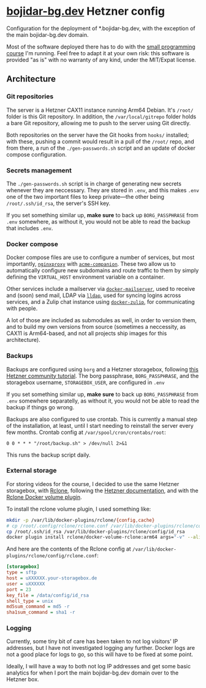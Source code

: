 # [bojidar-bg.dev](https://bojidar-bg.dev/) Hetzner config

Configuration for the deployment of *.bojidar-bg.dev, with the exception of the main bojidar-bg.dev domain.

Most of the software deployed there has to do with the [small programming course](https://bojidar-bg.dev/курс/) I'm running. Feel free to adapt it at your own risk: this software is provided "as is" with no warranty of any kind, under the MIT/Expat license.

## Architecture

### Git repositories

The server is a Hetzner CAX11 instance running Arm64 Debian. It's `/root/` folder is this Git repository. In addition, the `/var/local/gitrepo` folder holds a bare Git repository, allowing me to push to the server using Git directly.

Both repositories on the server have the Git hooks from `hooks/` installed; with these, pushing a commit would result in a pull of the `/root/` repo, and from there, a run of the `./gen-passwords.sh` script and an update of docker compose configuration.

### Secrets management

The `./gen-passwords.sh` script is in charge of generating new secrets whenever they are neccessary. They are stored in `.env`, and this makes `.env` one of the two important files to keep private—the other being `/root/.ssh/id_rsa`, the server's SSH key.

If you set something similar up, **make sure** to back up `BORG_PASSPHRASE` from `.env` somewhere, as without it, you would not be able to read the backup that includes `.env`.

### Docker compose

Docker compose files are use to configure a number of services, but most importantly, [`nginxproxy`](https://github.com/nginx-proxy/nginx-proxy) with [`acme-companion`](https://github.com/nginx-proxy/acme-companion). These two allow us to automatically configure new subdomains and route traffic to them by simply defining the `VIRTUAL_HOST` environment variable on a container.

Other services include a mailserver via [`docker-mailserver`](https://github.com/docker-mailserver/docker-mailserver), used to receive and (soon) send mail, LDAP via [`lldap`](https://github.com/lldap/lldap), used for syncing logins across services, and a Zulip chat instance using [`docker-zulip`](https://zulip.readthedocs.io/en/stable/production/deployment.html#zulip-in-docker), for communicating with people.

A lot of those are included as submodules as well, in order to version them, and to build my own versions from source (sometimes a neccessity, as CAX11 is Arm64-based, and not all projects ship images for this architecture).

### Backups

Backups are configured using `borg` and a Hetzner storagebox, following [this Hetzner community tutorial](https://community.hetzner.com/tutorials/install-and-configure-borgbackup). The borg passphrase, `BORG_PASSPHRASE`, and the storagebox username, `STORAGEBOX_USER`, are configured in `.env`

If you set something similar up, **make sure** to back up `BORG_PASSPHRASE` from `.env` somewhere separatelly, as without it, you would not be able to read the backup if things go wrong.

Backups are also configured to use crontab. This is currently a manual step of the installation, at least, until I start needing to reinstall the server every few months. Crontab config at `/var/spool/cron/crontabs/root`:

```crontab
0 0 * * * "/root/backup.sh" > /dev/null 2>&1
```

This runs the backup script daily.

### External storage

For storing videos for the course, I decided to use the same Hetzner storagebox, with [Rclone](https://rclone.org), following the [Hetzner documentation](https://docs.hetzner.com/robot/storage-box/access/access-ssh-rsync-borg/#rclone), and with the [Rclone Docker volume plugin](https://rclone.org/docker/).

To install the rclone volume plugin, I used something like:
```bash
mkdir -p /var/lib/docker-plugins/rclone/{config,cache}
# cp /root/.config/rclone/rclone.conf /var/lib/docker-plugins/rclone/config 
cp /root/.ssh/id_rsa /var/lib/docker-plugins/rclone/config/id_rsa
docker plugin install rclone/docker-volume-rclone:arm64 args="-v" --alias rclone --grant-all-permissions
```

And here are the contents of the Rclone config at `/var/lib/docker-plugins/rclone/config/rclone.conf`:

```ini
[storagebox]
type = sftp
host = uXXXXXX.your-storagebox.de
user = uXXXXXX
port = 23
key_file = /data/config/id_rsa
shell_type = unix
md5sum_command = md5 -r
sha1sum_command = sha1 -r
```

### Logging

Currently, some tiny bit of care has been taken to not log visitors' IP addresses, but I have not investigated logging any further. Docker logs are not a good place for logs to go, so this will have to be fixed at some point.

Ideally, I will have a way to both not log IP addresses and get some basic analytics for when I port the main bojidar-bg.dev domain over to the Hetzner box.
